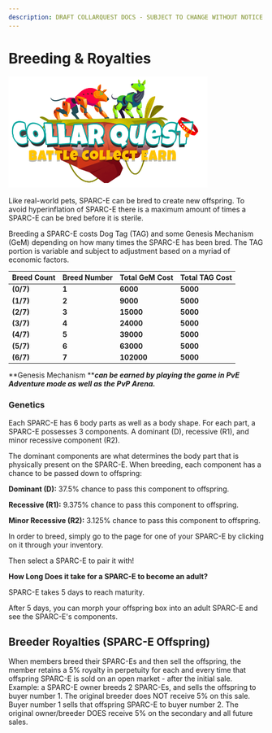 ```yaml
---
description: DRAFT COLLARQUEST DOCS - SUBJECT TO CHANGE WITHOUT NOTICE.
---
```


# Breeding & Royalties

![CollarQuest a Metaverse Play2Earn Ecosystem](../../../.gitbook/assets/CollarQuest-SM.png)

Like real-world pets, SPARC-E can be bred to create new offspring. To avoid hyperinflation of SPARC-E there is a maximum amount of times a SPARC-E can be bred before it is sterile.

Breeding a SPARC-E costs Dog Tag (TAG) and some Genesis Mechanism (GeM) depending on how many times the SPARC-E has been bred. The TAG portion is variable and subject to adjustment based on a myriad of economic factors.

| **Breed Count** | **Breed Number** | **Total GeM Cost** | **Total TAG Cost** |
| --------------- | ---------------- | ------------------ | ------------------ |
| **(0/7)**       | **1**            | **6000**           | **5000**           |
| **(1/7)**       | **2**            | **9000**           | **5000**           |
| **(2/7)**       | **3**            | **15000**          | **5000**           |
| **(3/7)**       | **4**            | **24000**          | **5000**           |
| **(4/7)**       | **5**            | **39000**          | **5000**           |
| **(5/7)**       | **6**            | **63000**          | **5000**           |
| **(6/7)**       | **7**            | **102000**         | **5000**           |

**Genesis Mechanism **_**can be earned by playing the game in PvE Adventure mode as well as the PvP Arena.**_

### **Genetics**

Each SPARC-E has 6 body parts as well as a body shape. For each part, a SPARC-E possesses 3 components. A dominant (D), recessive (R1), and minor recessive component (R2).

The dominant components are what determines the body part that is physically present on the SPARC-E. When breeding, each component has a chance to be passed down to offspring:

**Dominant (D):** 37.5% chance to pass this component to offspring.

**Recessive (R1):** 9.375% chance to pass this component to offspring.

**Minor Recessive (R2):** 3.125% chance to pass this component to offspring.

In order to breed, simply go to the page for one of your SPARC-E by clicking on it through your inventory.

Then select a SPARC-E to pair it with!

**How Long Does it take for a SPARC-E to become an adult?**

SPARC-E takes 5 days to reach maturity.

After 5 days, you can morph your offspring box into an adult SPARC-E and see the SPARC-E's components.

## Breeder Royalties (SPARC-E Offspring)

When members breed their SPARC-Es and then sell the offspring, the member retains a 5% royalty in perpetuity for each and every time that offspring SPARC-E is sold on an open market - after the initial sale. Example: a SPARC-E owner breeds 2 SPARC-Es, and sells the offspring to buyer number 1. The original breeder does NOT receive 5% on this sale. Buyer number 1 sells that offspring SPARC-E to buyer number 2. The original owner/breeder DOES receive 5% on the secondary and all future sales.
